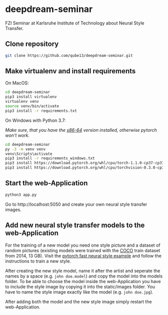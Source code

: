 # deepdream-seminar
FZI Seminar at Karlsruhe Institute of Technology about Neural Style Transfer.

## Clone repository 

```bash 
git clone https://github.com/qube13/deepdream-seminar.git
```

## Make virtualenv and install requirements 
On MacOS: 

```bash
cd deepdream-seminar
pip3 install virtualenv
virtualenv venv
source venv/bin/activate
pip3 install -r requirements.txt
```
On Windows with Python 3.7:

*Make sure, that you have the [x86-64](https://www.python.org/ftp/python/3.7.3/python-3.7.3-amd64.exe) version installed, otherwise pytorch won't work.*

```bash
cd deepdream-seminar
py -3 -m venv venv
venv\Scripts\activate
pip3 install -r requirements_windows.txt
pip3 install https://download.pytorch.org/whl/cpu/torch-1.1.0-cp37-cp37m-win_amd64.whl
pip3 install https://download.pytorch.org/whl/cpu/torchvision-0.3.0-cp37-cp37m-win_amd64.whl
```

## Start the web-Application 

```bash
python3 app.py
```
Go to http://localhost:5050 and create your own neural style transfer images. 

## Add new neural style transfer models to the web-Application

For the training of a new model you need one style picture and a dataset of random pictures (existing models were trained with the [COCO](http://cocodataset.org/#download) train dataset from 2014, 13 GB). Visit the [pytorch fast neural style example](https://github.com/pytorch/examples/tree/master/fast_neural_style) and follow the instructions to train a new style. 

After creating the new style model, name it after the artist and seperate the names by a space (e.g. ```john doe.model```) and copy the model into the models folder. To be able to choose the model inside the web-Application you have to include the style image by copying it into the static/images folder. You have to name the style image exactly like the model (e.g. ```john doe.jpg```). 

After adding both the model and the new style image simply restart the web-Application.
